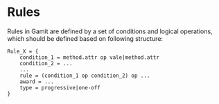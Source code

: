 # Rules

Rules in Gamit are defined by a set of conditions and logical operations, which should be defined based on following structure:

```
Rule_X = {
	condition_1 = method.attr op vale|method.attr
	condition_2 = ...
	...
	rule = (condition_1 op condition_2) op ...
	award = ...
	type = progressive|one-off
}

```

